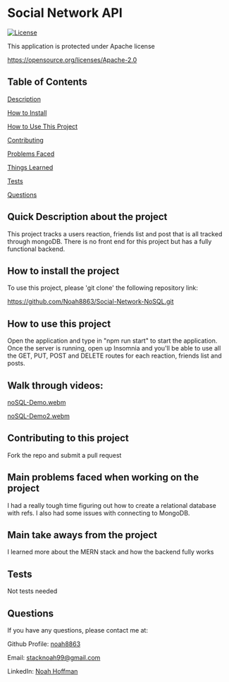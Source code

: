# Social Network API 


  [![License](https://img.shields.io/badge/License-Apache_2.0-blue.svg)](https://opensource.org/licenses/Apache-2.0)

  This application is protected under Apache license

  https://opensource.org/licenses/Apache-2.0 


  ## Table of Contents
  [Description](#quick-description-about-the-project)

  [How to Install](#how-to-install-the-project)

  [How to Use This Project](#how-to-use-this-project)

  [Contributing](#contributing-to-this-project)

  [Problems Faced](#main-problems-faced-when-working-on-the-project)

  [Things Learned](#main-take-aways-from-the-project)

  [Tests](#tests)

  [Questions](#questions)


  ## Quick Description about the project 

  This project tracks a users reaction, friends list and post that is all tracked through mongoDB. There is no front end for this project but has a fully functional backend. 

  ## How to install the project 

  To use this project, please 'git clone' the following repository link: 

  https://github.com/Noah8863/Social-Network-NoSQL.git 
  
  ## How to use this project 

  Open the application and type in "npm run start" to start the application. Once the server is running, open up Insomnia and you'll be able to use all the GET, PUT, POST and DELETE routes for each reaction, friends list and posts.
  
  ## Walk through videos:
  
[noSQL-Demo.webm](https://user-images.githubusercontent.com/60634270/183273787-d6347346-d2a4-49d8-bb4a-925a2cafd07f.webm)

  [noSQL-Demo2.webm](https://user-images.githubusercontent.com/60634270/183274043-e37760c5-7e8c-4f05-9d65-9b0f66f92be1.webm)


  ## Contributing to this project
  Fork the repo and submit a pull request 

  ## Main problems faced when working on the project 
 
  I had a really tough time figuring out how to create a relational database with refs. I also had some issues with connecting to MongoDB.  

  ## Main take aways from the project 

  I learned more about the MERN stack and how the backend fully works 

  ## Tests 

  Not tests needed

  ## Questions 

  If you have any questions, please contact me at: 
 
  Github Profile: [noah8863](https://github.com/noah8863)  

  Email: stacknoah99@gmail.com 

  LinkedIn: [Noah Hoffman](https://www.linkedin.com/in/noah-hoffman-9975a7121/)
